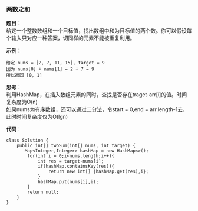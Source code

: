 ### 两数之和   
**题目**：  
给定一个整数数组和一个目标值，找出数组中和为目标值的两个数。你可以假设每个输入只对应一种答案，切同样的元素不能被重复利用。  

**示例**：   
  
```
给定 nums = [2, 7, 11, 15], target = 9
因为 nums[0] + nums[1] = 2 + 7 = 9
所以返回 [0, 1]   
```   

**思考**：  
利用HashMap，在插入数组元素的同时，查找是否存在traget-arr[i]的值。时间复杂度为O(n)    
如果nums为有序数组，还可以通过二分法，令start = 0,end = arr.length-1去，此时时间复杂度仅为O(lgn)

**代码**：   

```
class Solution {
    public int[] twoSum(int[] nums, int target) {
       Map<Integer,Integer> hashMap = new HashMap<>();
        for(int i = 0;i<nums.length;i++){
            int res = target-nums[i];
            if(hashMap.containsKey(res)){
                return new int[] {hashMap.get(res),i};
            }
            hashMap.put(nums[i],i);
        }
        return null;
    }
}   
```
